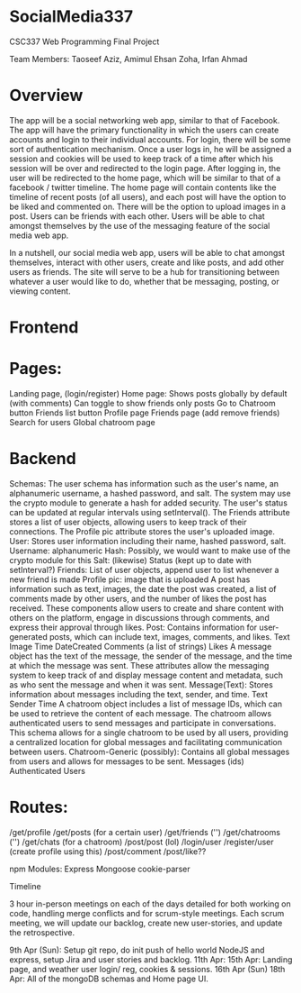 # SocialMedia337
CSC337 Web Programming Final Project

Team Members: Taoseef Aziz, Amimul Ehsan Zoha, Irfan Ahmad

# Overview

The app will be a social networking web app, similar to that of Facebook. 
The app will have the primary functionality in which the users can create accounts and login to their individual accounts. For login, there will be some sort of authentication mechanism. Once a user logs in, he will be assigned a session and cookies will be used to keep track of a time after which his session will be over and redirected to the login page. After logging in, the user will be redirected to the home page, which will be similar to that of a facebook / twitter timeline. The home page will contain contents like the timeline of recent posts (of all users), and each post will have the option to be liked and commented on. There will be the option to upload images in a post. Users can be friends with each other. Users will be able to chat amongst themselves by the use of the messaging feature of the social media web app.

In a nutshell, our social media web app, users will be able to chat amongst themselves, interact with other users, create and like posts, and add other users as friends. The site will serve to be a hub for transitioning between whatever a user would like to do, whether that be messaging, posting, or viewing content. 

# Frontend

# Pages:
Landing page, (login/register)
Home page: 
Shows posts globally by default (with comments)
Can toggle to show friends only posts
Go to Chatroom button
Friends list button
Profile page
Friends page (add remove friends)
Search for users
Global chatroom page

# Backend

Schemas:
The user schema has information such as the user's name, an alphanumeric username, a hashed password, and salt. The system may use the crypto module to generate a hash for added security. The user's status can be updated at regular intervals using setInterval(). The Friends attribute stores a list of user objects, allowing users to keep track of their connections. The Profile pic attribute stores the user's uploaded image.
User: Stores user information including their name, hashed password, salt.
Username: alphanumeric
Hash: Possibly, we would want to make use of the crypto module for this
Salt: (likewise)
Status (kept up to date with setInterval?)
Friends: List of user objects, append user to list whenever a new friend is made
Profile pic: image that is uploaded
A post has information such as text, images, the date the post was created, a list of comments made by other users, and the number of likes the post has received. These components allow users to create and share content with others on the platform, engage in discussions through comments, and express their approval through likes.
Post: Contains information for user-generated posts, which can include text, images, comments, and likes.
Text 
Image
Time
DateCreated
Comments (a list of strings)
Likes
A message object has the text of the message, the sender of the message, and the time at which the message was sent. These attributes allow the messaging system to keep track of and display message content and metadata, such as who sent the message and when it was sent.
Message(Text): Stores information about messages including the text, sender, and time.
Text
Sender
Time
A chatroom object includes a list of message IDs, which can be used to retrieve the content of each message. The chatroom allows authenticated users to send messages and participate in conversations. This schema allows for a single chatroom to be used by all users, providing a centralized location for global messages and facilitating communication between users.
Chatroom-Generic (possibly): Contains all global messages from users and allows for messages to be sent.
Messages (ids)
Authenticated Users
# Routes:
/get/profile
/get/posts (for a certain user)
/get/friends ('')
/get/chatrooms ('')
/get/chats (for a chatroom)
/post/post (lol)
/login/user
/register/user (create profile using this)
/post/comment
/post/like??
 
npm Modules:
Express
Mongoose
cookie-parser

Timeline

3 hour in-person meetings on each of the days detailed for both working on code, handling merge conflicts and for scrum-style meetings. Each scrum meeting, we will update our backlog, create new user-stories, and update the retrospective.

9th Apr (Sun): Setup git repo, do init push of hello world NodeJS and express, setup Jira and user stories and backlog. 
11th Apr: 
15th Apr: Landing page, and weather user login/ reg, cookies & sessions.
16th Apr (Sun)
18th Apr: All of the mongoDB schemas and Home page UI. 
